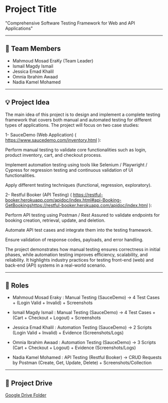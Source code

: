# Project Title
"Comprehensive Software Testing Framework for Web and API Applications"


---

## 👥 Team Members
- Mahmoud Mosad EraKy  (Team Leader) 
- Ismail Magdy Ismail  
- Jessica Emad Khalil  
- Omnia Ibrahim Awaad  
- Nadia Kamel Mohamed  

---

## 💡 Project Idea
The main idea of this project is to design and implement a complete testing framework that covers both manual and automated testing for different types of applications.
The project will focus on two case studies:

1- SauceDemo (Web Application) ( https://www.saucedemo.com/inventory.html ):

Perform manual testing to validate core functionalities such as login, product inventory, cart, and checkout process.

Implement automation testing using tools like Selenium / Playwright / Cypress for regression testing and continuous validation of UI functionalities.

Apply different testing techniques (functional, regression, exploratory).

2- Restful Booker (API Testing) ( https://restful-booker.herokuapp.com/apidoc/index.html#api-Booking-GetBookingshttps://restful-booker.herokuapp.com/apidoc/index.html ):

Perform API testing using Postman / Rest Assured to validate endpoints for booking creation, retrieval, update, and deletion.

Automate API test cases and integrate them into the testing framework.

Ensure validation of response codes, payloads, and error handling.

The project demonstrates how manual testing ensures correctness in initial phases, while automation testing improves efficiency, scalability, and reliability. It highlights industry practices for testing front-end (web) and back-end (API) systems in a real-world scenario.

---

## 🎯 Roles
- Mahmoud Mosad Eraky :
Manual Testing (SauceDemo) → 4 Test Cases + (Login Valid + Invalid) + Screenshots

- Ismail Magdy Ismail :
Manual Testing (SauceDemo) → 4 Test Cases + (Cart + Checkout + Logout) + Screenshots

- Jessica Emad Khalil :
Automation Testing (SauceDemo) → 2 Scripts (Login Valid + Invalid) + Evidence (Screenshots/Logs)

- Omnia Ibrahim Awaad :
Automation Testing (SauceDemo) → 3 Scripts (Cart + Checkout + Logout) + Evidence (Screenshots/Logs)

- Nadia Kamel Mohamed :
API Testing (Restful Booker) → CRUD Requests by Postman (Create, Get, Update, Delete) + Screenshots/Collection  

---

## 📂 Project Drive
[Google Drive Folder](https://drive.google.com/drive/folders/1MtphPPGoxzCgAYfxPtuY0GFTtI3SMCYl?usp=sharing)

